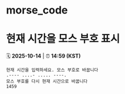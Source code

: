 # morse_code
# 현재 시간을 모스 부호 표시
<!-- MORSE_TIME_START -->
🗓️ **2025-10-14** | ⏰ **14:59 (KST)**

```
현재 시간을 입력하세요. 모스 부호로 바꿉니다
.---- ....- ..... ----.
모스 부호를 다시 현재 시간으로 바꿉니다
1459
```
<!-- MORSE_TIME_END -->
